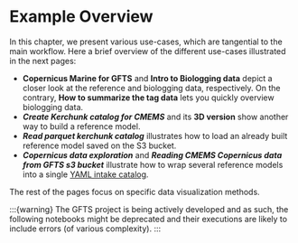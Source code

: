 # Example Overview

In this chapter, we present various use-cases, which are tangential to the main workflow.
Here a brief overview of the different use-cases illustrated in the next pages:

- **Copernicus Marine for GFTS** and **Intro to Biologging data** depict a closer look at the reference and biologging data, respectively. On the contrary, **How to summarize the tag data** lets you quickly overview biologging data.
- **_Create Kerchunk catalog for CMEMS_** and its **3D version** show another way to build a reference model.
- **_Read parquet kerchunk catalog_** illustrates how to load an already built reference model saved on the S3 bucket.
- **_Copernicus data exploration_** and **_Reading CMEMS Copernicus data from GFTS s3 bucket_** illustrate how to wrap several reference models into a single [YAML intake catalog](https://intake.readthedocs.io/en/latest/catalog.html#yaml-format).

The rest of the pages focus on specific data visualization methods.

:::{warning}
The GFTS project is being actively developed and as such, the following notebooks might be deprecated and their executions are likely to include errors (of various complexity).
:::
